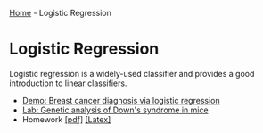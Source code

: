 [Home](../sequence.md) - Logistic Regression 

# Logistic Regression

Logistic regression is a widely-used classifier and provides a good
introduction to linear classifiers.  
* [Demo:  Breast cancer diagnosis via logistic regression](./breast_cancer.ipynb)
* [Lab: Genetic analysis of Down's syndrome in mice](./lab_gene_partial.ipynb)
* Homework [[pdf]](./hw/HW4_logistic.pdf) [[Latex]](./hw/HW4_logistic.tex) 

